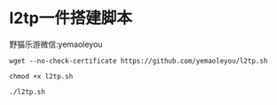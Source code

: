 # l2tp一件搭建脚本
野猫乐游微信:yemaoleyou

    wget --no-check-certificate https://github.com/yemaoleyou/l2tp.sh  

    chmod +x l2tp.sh
    
    ./l2tp.sh
